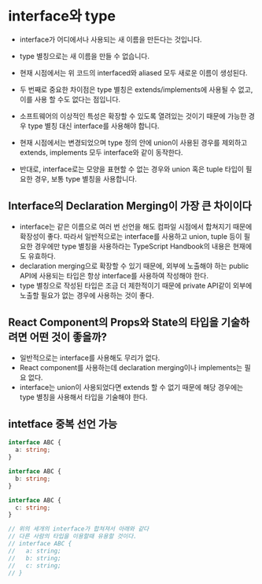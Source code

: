 # interface와 type

- interface가 어디에서나 사용되는 새 이름을 만든다는 것입니다.
- type 별칭으로는 새 이름을 만들 수 없습니다.

- 현재 시점에서는 위 코드의 interfaced와 aliased 모두 새로운 이름이 생성된다.
- 두 번째로 중요한 차이점은 type 별칭은 extends/implements에 사용될 수 없고, 이를 사용 할 수도 없다는 점입니다.
- 소프트웨어의 이상적인 특성은 확장할 수 있도록 열려있는 것이기 때문에 가능한 경우 type 별칭 대신 interface를 사용해야 합니다.

- 현재 시점에서는 변경되었으며 type 정의 안에 union이 사용된 경우를 제외하고 extends, implements 모두 interface와 같이 동작한다.
- 반대로, interface로는 모양을 표현할 수 없는 경우와 union 혹은 tuple 타입이 필요한 경우, 보통 type 별칭을 사용합니다.

## Interface의 Declaration Merging이 가장 큰 차이이다

- interface는 같은 이름으로 여러 번 선언을 해도 컴파일 시점에서 합쳐지기 때문에 확장성이 좋다. 따라서 일반적으로는 interface를 사용하고 union, tuple 등이 필요한 경우에만 type 별칭을 사용하라는 TypeScript Handbook의 내용은 현재에도 유효하다.
- declaration merging으로 확장할 수 있기 때문에, 외부에 노출해야 하는 public API에 사용되는 타입은 항상 interface를 사용하여 작성해야 한다.
- type 별칭으로 작성된 타입은 조금 더 제한적이기 때문에 private API같이 외부에 노출할 필요가 없는 경우에 사용하는 것이 좋다.

## React Component의 Props와 State의 타입을 기술하려면 어떤 것이 좋을까?

- 일반적으로는 interface를 사용해도 무리가 없다.
- React component를 사용하는데 declaration merging이나 implements는 필요 없다.
- interface는 union이 사용되었다면 extends 할 수 없기 때문에 해당 경우에는 type 별칭을 사용해서 타입을 기술해야 한다.

## intetface 중복 선언 가능

```typescript
interface ABC {
  a: string;
}

interface ABC {
  b: string;
}

interface ABC {
  c: string;
}

// 위의 세개의 interface가 합쳐져서 아래와 같다
// 다른 사람의 타입을 이용할때 유용할 것이다.
// interface ABC {
//   a: string;
//   b: string;
//   c: string;
// }
```
